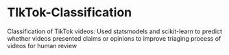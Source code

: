 # TIkTok-Classification
Classification of TikTok videos: Used statsmodels and scikit-learn to predict whether videos presented claims or opinions to improve triaging process of videos for human review 
